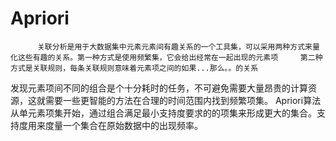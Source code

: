 # Apriori
          关联分析是用于大数据集中元素元素间有趣关系的一个工具集，可以采用两种方式来量化这些有趣的关系。第一种方式是使用频繁集，它会给出经常在一起出现的元素项     第二种方式是关联规则，每条关联规则意味着元素项之间的如果...那么。。的关系
 发现元素项间不同的组合是个十分耗时的任务，不可避免需要大量昂贵的计算资源，这就需要一些更智能的方法在合理的时间范围内找到频繁项集。
 Apriori算法从单元素项集开始，通过组合满足最小支持度要求的的项集来形成更大的集合。支持度用来度量一个集合在原始数据中的出现频率。
